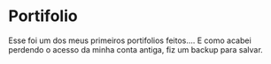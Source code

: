 # Portifolio
Esse foi um dos meus primeiros portifolios feitos.... E como acabei perdendo o acesso da minha conta antiga, fiz um backup para salvar.
